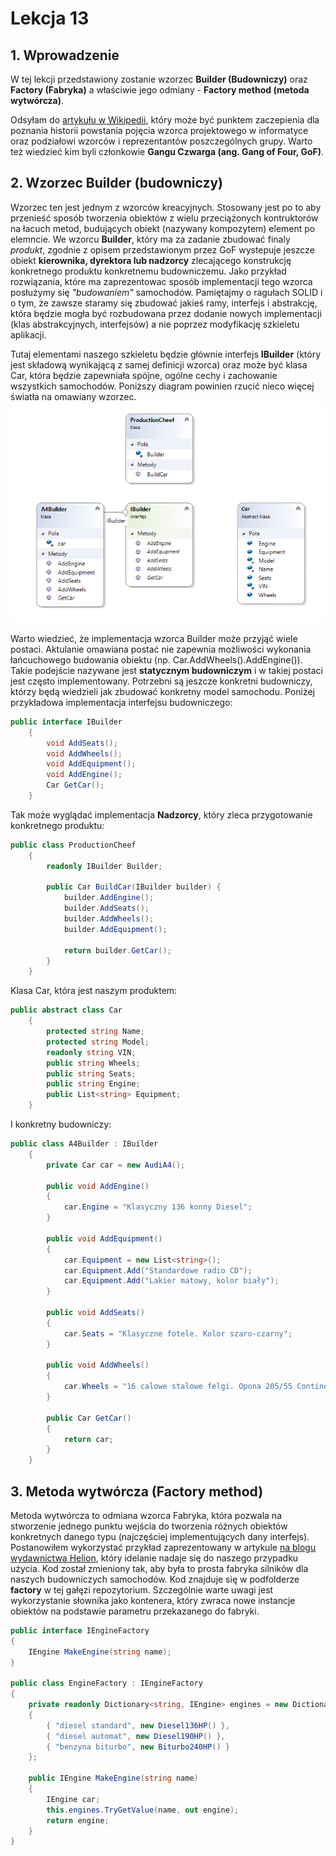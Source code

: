 ﻿# Lekcja 13

## 1. Wprowadzenie

W tej lekcji przedstawiony zostanie wzorzec **Builder (Budowniczy)** oraz **Factory (Fabryka)** a właściwie jego odmiany - **Factory method (metoda wytwórcza)**.

Odsyłam do [artykułu w Wikipedii](https://pl.wikipedia.org/wiki/Wzorzec_projektowy_(informatyka)), który może być punktem zaczepienia dla poznania historii powstania pojęcia wzorca projektowego w informatyce
 oraz podziałowi wzorców i reprezentantów poszczególnych grupy. Warto też wiedzieć kim byli członkowie **Gangu Czwarga (ang. Gang of Four, GoF)**.

## 2. Wzorzec Builder (budowniczy)

Wzorzec ten jest jednym z wzorców kreacyjnych. Stosowany jest po to aby przenieść sposób tworzenia obiektów z wielu przeciążonych kontruktorów na łacuch metod, budujących obiekt (nazywany kompozytem) element po elemncie.
We wzorcu **Builder**, który ma za zadanie zbudować finaly _produkt_, zgodnie z opisem przedstawionym przez GoF wystepuje jeszcze obiekt **kierownika, dyrektora lub nadzorcy**
zlecającego konstrukcję konkretnego produktu konkretnemu budowniczemu.
Jako przykład rozwiązania, które ma zaprezentowac sposób implementacji tego wzorca posłużymy się _"budowaniem"_ samochodów.
Pamiętajmy o ragułach SOLID i o tym, że zawsze staramy się zbudować jakieś ramy, interfejs i abstrakcję, która będzie mogła
być rozbudowana przez dodanie nowych implementacji (klas abstrakcyjnych, interfejsów) a nie poprzez modyfikację szkieletu aplikacji.

Tutaj elementami naszego szkieletu będzie głównie interfejs **IBuilder** (który jest składową wynikającą z samej definicji wzorca) oraz 
może być klasa Car, która będzie zapewniała spójne, ogólne cechy i zachowanie wszystkich samochodów.
Poniższy diagram powinien rzucić nieco więcej światła na omawiany wzorzec.
![Diagram dla naszego przypadku uzycia wzorca Builder](diagram_builder.png)

Warto wiedzieć, że implementacja wzorca Builder może przyjąć wiele postaci. Aktulanie omawiana postać nie zapewnia możliwości wykonania łańcuchowego budowania obiektu (np. Car.AddWheels().AddEngine()).
Takie podejście nazywane jest **statycznym budowniczym** i w takiej postaci jest często implementowany.
Potrzebni są jeszcze konkretni budowniczy, którzy będą wiedzieli jak zbudować konkretny model samochodu.
Poniżej przykładowa implementacja interfejsu budowniczego:

```csharp
public interface IBuilder
    {
        void AddSeats();
        void AddWheels();
        void AddEquipment();
        void AddEngine();
        Car GetCar();
    }
```
Tak może wyglądać implementacja **Nadzorcy**, który zleca przygotowanie konkretnego produktu:
```csharp
public class ProductionCheef
    {
        readonly IBuilder Builder;

        public Car BuildCar(IBuilder builder) {
            builder.AddEngine();
            builder.AddSeats();
            builder.AddWheels();
            builder.AddEquipment();

            return builder.GetCar();
        }
    }
```

Klasa Car, która jest naszym produktem:
```csharp
public abstract class Car
    {
        protected string Name;
        protected string Model;
        readonly string VIN;
        public string Wheels;
        public string Seats;
        public string Engine;
        public List<string> Equipment;
    }
```

I konkretny budowniczy:

```csharp
public class A4Builder : IBuilder
    {
        private Car car = new AudiA4();

        public void AddEngine()
        {
            car.Engine = "Klasyczny 136 konny Diesel";
        }

        public void AddEquipment()
        {
            car.Equipment = new List<string>();
            car.Equipment.Add("Standardowe radio CD");
            car.Equipment.Add("Lakier matowy, kolor biały");
        }

        public void AddSeats()
        {
            car.Seats = "Klasyczne fotele. Kolor szaro-czarny";
        }

        public void AddWheels()
        {
            car.Wheels = "16 calowe stalowe felgi. Opona 205/55 Continental.";
        }

        public Car GetCar()
        {
            return car;
        }
    }
```

## 3. Metoda wytwórcza (Factory method)


Metoda wytwórcza to odmiana wzorca Fabryka, która pozwala na stworzenie jednego punktu wejścia do tworzenia różnych 
obiektów konkretnych danego typu (najczęściej implementujących dany interfejs). 
Postanowiłem wykorzystać przykład zaprezentowany w artykule [na blogu wydawnictwa Helion](https://blog.helion.pl/wzorzec-projektowy-metoda-wytworcza/), który idelanie 
nadaje się do naszego przypadku użycia. Kod został zmieniony tak, aby była to prosta fabryka silników dla naszych 
budowniczych samochodów. Kod znajduje się w podfolderze **factory** w tej gałęzi repozytorium.
Szczególnie warte uwagi jest wykorzystanie słownika jako kontenera, który zwraca nowe instancje obiektów na 
podstawie parametru przekazanego do fabryki.

```csharp
public interface IEngineFactory
{
    IEngine MakeEngine(string name);
}

public class EngineFactory : IEngineFactory
{
    private readonly Dictionary<string, IEngine> engines = new Dictionary<string, IEngine>()
    {
        { "diesel standard", new Diesel136HP() },
        { "diesel automat", new Diesel190HP() },
        { "benzyna biturbo", new Biturbo240HP() }
    };

    public IEngine MakeEngine(string name)
    {
        IEngine car;
        this.engines.TryGetValue(name, out engine);
        return engine;
    }
}
```


